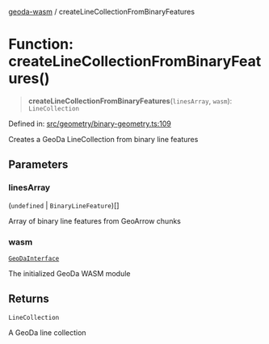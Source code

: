 [geoda-wasm](../globals.md) / createLineCollectionFromBinaryFeatures

# Function: createLineCollectionFromBinaryFeatures()

> **createLineCollectionFromBinaryFeatures**(`linesArray`, `wasm`): `LineCollection`

Defined in: [src/geometry/binary-geometry.ts:109](https://github.com/GeoDaCenter/geoda-lib/blob/d16e85157b1f26754a712ea4c9a3cf18ab0e7b74/src/js/src/geometry/binary-geometry.ts#L109)

Creates a GeoDa LineCollection from binary line features

## Parameters

### linesArray

(`undefined` \| `BinaryLineFeature`)[]

Array of binary line features from GeoArrow chunks

### wasm

[`GeoDaInterface`](../interfaces/GeoDaInterface.md)

The initialized GeoDa WASM module

## Returns

`LineCollection`

A GeoDa line collection
